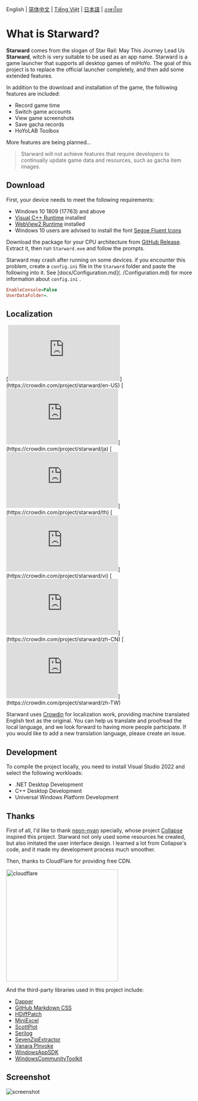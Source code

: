 English | [简体中文](./docs/README.zh-CN.md) | [Tiếng Việt](./docs/README.vi-VN.md) | [日本語](./docs/README.ja-JP.md) | [ภาษาไทย](./docs/README.th-TH.md)

# What is Starward?

**Starward** comes from the slogan of Star Rail: May This Journey Lead Us **Starward**, witch is very suitable to be used as an app name. Starward is a game launcher that supports all desktop games of miHoYo. The goal of this project is to replace the official launcher completely, and then add some extended features.

In addition to the download and installation of the game, the following features are included:

-  Record game time
-  Switch game accounts
-  View game screenshots
-  Save gacha records
-  HoYoLAB Toolbox

More features are being planned...

> Starward will not achieve features that require developers to continually update game data and resources, such as gacha item images.

## Download

First, your device needs to meet the following requirements:

- Windows 10 1809 (17763) and above
- [Visual C++ Runtime](https://learn.microsoft.com/cpp/windows/latest-supported-vc-redist) installed
- [WebView2 Runtime](https://developer.microsoft.com/microsoft-edge/webview2) installed
- Windows 10 users are advised to install the font [Segoe Fluent Icons](https://aka.ms/SegoeFluentIcons)

Download the package for your CPU architecture from [GitHub Release](https://github.com/Scighost/Starward/releases). Extract it, then run `Starward.exe` and follow the prompts.

Starward may crash after running on some devices. if you encounter this problem, create a `config.ini` file in the `Starward` folder and paste the following into it. See [docs/Configuration.md](. /Configuration.md) for more information about `config.ini` .


``` ini
EnableConsole=False
UserDataFolder=.
```


## Localization

[![en-US translation](https://img.shields.io/badge/dynamic/json?color=blue&label=en-US&style=flat&logo=crowdin&query=%24.progress[?(@.data.languageId==%27en-US%27)].data.translationProgress&url=https%3A%2F%2Fbadges.awesome-crowdin.com%2Fstats-15878835-595799.json)](https://crowdin.com/project/starward/en-US)
[![ja-JP translation](https://img.shields.io/badge/dynamic/json?color=blue&label=ja-JP&style=flat&logo=crowdin&query=%24.progress[?(@.data.languageId==%27ja%27)].data.translationProgress&url=https%3A%2F%2Fbadges.awesome-crowdin.com%2Fstats-15878835-595799.json)](https://crowdin.com/project/starward/ja)
[![th-TH translation](https://img.shields.io/badge/dynamic/json?color=blue&label=th-TH&style=flat&logo=crowdin&query=%24.progress[?(@.data.languageId==%27th%27)].data.translationProgress&url=https%3A%2F%2Fbadges.awesome-crowdin.com%2Fstats-15878835-595799.json)](https://crowdin.com/project/starward/th)
[![vi-VN translation](https://img.shields.io/badge/dynamic/json?color=blue&label=vi-VN&style=flat&logo=crowdin&query=%24.progress[?(@.data.languageId==%27vi%27)].data.translationProgress&url=https%3A%2F%2Fbadges.awesome-crowdin.com%2Fstats-15878835-595799.json)](https://crowdin.com/project/starward/vi)
[![zh-CN translation](https://img.shields.io/badge/dynamic/json?color=blue&label=zh-CN&style=flat&logo=crowdin&query=%24.progress[?(@.data.languageId==%27zh-CN%27)].data.translationProgress&url=https%3A%2F%2Fbadges.awesome-crowdin.com%2Fstats-15878835-595799.json)](https://crowdin.com/project/starward/zh-CN)
[![zh-TW translation](https://img.shields.io/badge/dynamic/json?color=blue&label=zh-TW&style=flat&logo=crowdin&query=%24.progress[?(@.data.languageId==%27zh-TW%27)].data.translationProgress&url=https%3A%2F%2Fbadges.awesome-crowdin.com%2Fstats-15878835-595799.json)](https://crowdin.com/project/starward/zh-TW)

Starward uses [Crowdin](https://crowdin.com/project/starward) for localization work, providing machine translated English text as the original. You can help us translate and proofread the local language, and we look forward to having more people participate. If you would like to add a new translation language, please create an issue.

## Development

To compile the project locally, you need to install Visual Studio 2022 and select the following workloads:

-  .NET Desktop Development
-  C++ Desktop Development
-  Universal Windows Platform Development

## Thanks

First of all, I'd like to thank [neon-nyan](https://github.com/neon-nyan) specially, whose project [Collapse](https://github.com/neon-nyan/Collapse) inspired this project. Starward not only used some resources he created, but also imitated the user interface design. I learned a lot from Collapse's code, and it made my development process much smoother.

Then, thanks to CloudFlare for providing free CDN.

<img alt="cloudflare" width="300px" src="https://user-images.githubusercontent.com/61003590/246605903-f19b5ae7-33f8-41ac-8130-6d0069fde27a.png" />

And the third-party libraries used in this project include:

-  [Dapper](https://github.com/DapperLib/Dapper)
-  [GitHub Markdown CSS](https://github.com/sindresorhus/github-markdown-css)
-  [HDiffPatch](https://github.com/sisong/HDiffPatch)
-  [MiniExcel](https://github.com/mini-software/MiniExcel)
-  [ScottPlot](https://github.com/ScottPlot/ScottPlot)
-  [Serilog](https://github.com/serilog/serilog)
-  [SevenZipExtractor](https://github.com/adoconnection/SevenZipExtractor)
-  [Vanara PInvoke](https://github.com/dahall/Vanara)
-  [WindowsAppSDK](https://github.com/microsoft/WindowsAppSDK)
-  [WindowsCommunityToolkit](https://github.com/CommunityToolkit/WindowsCommunityToolkit)

## Screenshot

![screenshot](https://github.com/Scighost/Starward/assets/61003590/22dad10c-bc42-44a7-b47f-5a608dfc5b08)

